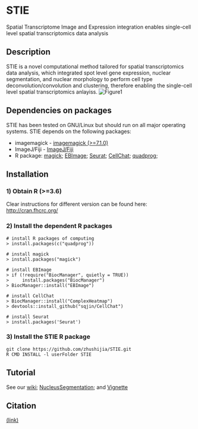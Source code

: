 # STIE
Spatial Transcriptome Image and Expression integration enables single-cell level spatial transcriptomics data analysis

## Description
STIE is a novel computational method tailored for spatial transcriptomics data analysis, which integrated spot level gene expression, nuclear segmentation, and nuclear morphology to perform cell type deconvolution/convolution and clustering, therefore enabling the single-cell level spatial transcriptomics anlayiss.
![Figure1](https://user-images.githubusercontent.com/5418417/182406531-3f623ed0-41ad-484c-9c77-f1707d2fc34c.jpg)


## Dependencies on packages
STIE has been tested on GNU/Linux but should run on all major operating systems. STIE depends on the following packages:
-  imagemagick - [imagemagick (>=7.1.0)](http://www.imagemagick.org/script/install-source.php)
-  ImageJ/Fiji - [ImageJ/Fiji](https://imagej.net/software/fiji/downloads)
-  R package: [magick](https://cran.r-project.org/web/packages/magick/vignettes/intro.html); [EBImage](https://bioconductor.org/packages/release/bioc/html/EBImage.html); [Seurat](https://satijalab.org/seurat/articles/install.html); [CellChat](https://github.com/sqjin/CellChat); [quadprog](https://cran.r-project.org/web/packages/quadprog/index.html); 

## Installation
### 1) Obtain R (>=3.6)
Clear instructions for different version can be found here:
http://cran.fhcrc.org/

### 2) Install the dependent R packages
```
# install R packages of computing
> install.packages(c("quadprog"))

# install magick
> install.packages("magick")

# install EBImage
> if (!require("BiocManager", quietly = TRUE))
>     install.packages("BiocManager")
> BiocManager::install("EBImage")

# install CellChat
> BiocManager::install("ComplexHeatmap")
> devtools::install_github("sqjin/CellChat")

# install Seurat
> install.packages('Seurat')
```

### 3) Install the STIE R package
```
git clone https://github.com/zhushijia/STIE.git
R CMD INSTALL -l userFolder STIE
```


## Tutorial
   See our [wiki](https://github.com/zhushijia/STIE/wiki); [NucleusSegmentation](https://github.com/zhushijia/STIE/wiki/Nucleus-segmentation); and [Vignette](https://github.com/zhushijia/STIE/blob/main/vignettes/Vignette.pdf)

## Citation
 [(link)](asdfads)
